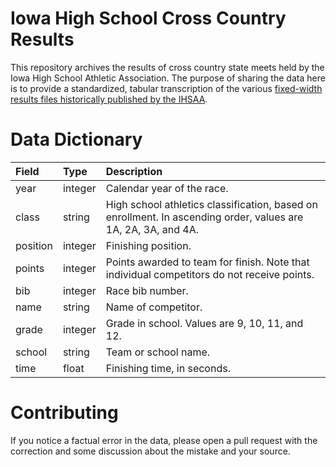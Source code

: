 Iowa High School Cross Country Results
================

This repository archives the results of cross country state meets held by the Iowa High School Athletic Association. The purpose of sharing the data here is to provide a standardized, tabular transcription of the various [fixed-width results files historically published by the IHSAA](http://www.iahsaa.org/category/cross-country/).

Data Dictionary
===============

| Field    | Type    | Description                                                                                                   |
|:---------|:--------|:--------------------------------------------------------------------------------------------------------------|
| year     | integer | Calendar year of the race.                                                                                    |
| class    | string  | High school athletics classification, based on enrollment. In ascending order, values are 1A, 2A, 3A, and 4A. |
| position | integer | Finishing position.                                                                                           |
| points   | integer | Points awarded to team for finish. Note that individual competitors do not receive points.                    |
| bib      | integer | Race bib number.                                                                                              |
| name     | string  | Name of competitor.                                                                                           |
| grade    | integer | Grade in school. Values are 9, 10, 11, and 12.                                                                |
| school   | string  | Team or school name.                                                                                          |
| time     | float   | Finishing time, in seconds.                                                                                   |

Contributing
============

If you notice a factual error in the data, please open a pull request with the correction and some discussion about the mistake and your source.
